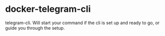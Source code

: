 # docker-telegram-cli
telegram-cli. Will start your command if the cli is set up and ready to go, or guide you through the setup.
